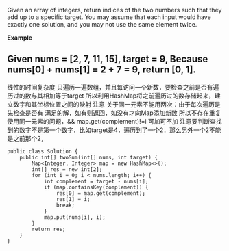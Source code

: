Given an array of integers, return indices of the two numbers such that they add up to a specific target.
You may assume that each input would have exactly one solution, and you may not use the same element twice.

**Example**
>
Given nums = [2, 7, 11, 15], target = 9,
Because nums[0] + nums[1] = 2 + 7 = 9,
return [0, 1].
------------------------------------------------------------------------------------------------
 
线性的时间复杂度
只遍历一遍数组，并且每访问一个新数，要检查之前是否有遍历过的数与其相加等于target
所以利用HashMap将之前遍历过的数存储起来，建立数字和其坐标位置之间的映射
注意
关于同一元素不能用两次：由于每次遍历是先检查是否有 满足的解，如有则返回，如没有才向Map添加新数
所以不存在重复使用同一元素的问题，&& map.get(complement)!=i 可加可不加
注意要判断查找到的数字不是第一个数字，比如target是4，遍历到了一个2，那么另外一个2不能是之前那个2，

```
public class Solution {
    public int[] twoSum(int[] nums, int target) {
        Map<Integer, Integer> map = new HashMap<>();
        int[] res = new int[2];
        for (int i = 0; i < nums.length; i++) {
            int complement = target - nums[i];
            if (map.containsKey(complement)) {
                res[0] = map.get(complement);
                res[1] = i;
                break;
            }
            map.put(nums[i], i);
        }
        return res;
    }
}
```



